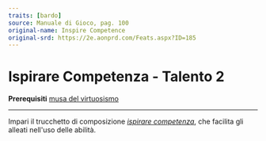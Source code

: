 ```yaml
---
traits: [bardo]
source: Manuale di Gioco, pag. 100
original-name: Inspire Competence
original-srd: https://2e.aonprd.com/Feats.aspx?ID=185
---
```


# Ispirare Competenza - Talento 2

**Prerequisiti** [musa del virtuosismo](/classi/bardo/muse/del-virtuosismo)

---

Impari il trucchetto di composizione
_[ispirare competenza](/incantesimi/ispirare-competenza)_, che facilita gli
alleati nell'uso delle abilità.
